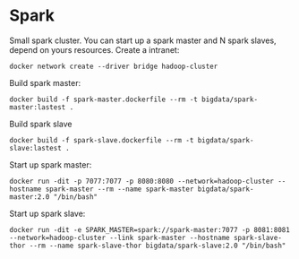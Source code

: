 # Spark
Small spark cluster. You can start up a spark master and N spark slaves, depend
on yours resources.
Create a intranet:
```shell
docker network create --driver bridge hadoop-cluster
```
Build spark master:
```shell
docker build -f spark-master.dockerfile --rm -t bigdata/spark-master:lastest .
```
Build spark slave
```shell
docker build -f spark-slave.dockerfile --rm -t bigdata/spark-slave:lastest .
```
Start up spark master:
```shell
docker run -dit -p 7077:7077 -p 8080:8080 --network=hadoop-cluster --hostname spark-master --rm --name spark-master bigdata/spark-master:2.0 "/bin/bash"
```
Start up spark slave:
```shell
docker run -dit -e SPARK_MASTER=spark://spark-master:7077 -p 8081:8081 --network=hadoop-cluster --link spark-master --hostname spark-slave-thor --rm --name spark-slave-thor bigdata/spark-slave:2.0 "/bin/bash"
```
